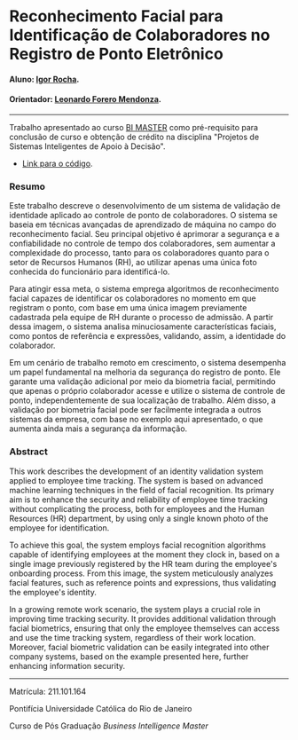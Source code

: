 
# Reconhecimento Facial para Identificação de Colaboradores no Registro de Ponto Eletrônico 

#### Aluno: [Igor Rocha](https://github.com/igormmrocha).
#### Orientador: [Leonardo Forero Mendonza](https://github.com/leofome8).

---

Trabalho apresentado ao curso [BI MASTER](https://ica.puc-rio.ai/bi-master) como pré-requisito para conclusão de curso e obtenção de crédito na disciplina "Projetos de Sistemas Inteligentes de Apoio à Decisão".

- [Link para o código](https://colab.research.google.com/drive/1wfYYWnJD1-2wH019fhtsrIPW_EirioMy).


### Resumo

Este trabalho descreve o desenvolvimento de um sistema de validação de identidade aplicado ao controle de ponto de colaboradores. O sistema se baseia em técnicas avançadas de aprendizado de máquina no campo do reconhecimento facial. Seu principal objetivo é aprimorar a segurança e a confiabilidade no controle de tempo dos colaboradores, sem aumentar a complexidade do processo, tanto para os colaboradores quanto para o setor de Recursos Humanos (RH), ao utilizar apenas uma única foto conhecida do funcionário para identificá-lo.

Para atingir essa meta, o sistema emprega algoritmos de reconhecimento facial capazes de identificar os colaboradores no momento em que registram o ponto, com base em uma única imagem previamente cadastrada pela equipe de RH durante o processo de admissão. A partir dessa imagem, o sistema analisa minuciosamente características faciais, como pontos de referência e expressões, validando, assim, a identidade do colaborador.

Em um cenário de trabalho remoto em crescimento, o sistema desempenha um papel fundamental na melhoria da segurança do registro de ponto. Ele garante uma validação adicional por meio da biometria facial, permitindo que apenas o próprio colaborador acesse e utilize o sistema de controle de ponto, independentemente de sua localização de trabalho. Além disso, a validação por biometria facial pode ser facilmente integrada a outros sistemas da empresa, com base no exemplo aqui apresentado, o que aumenta ainda mais a segurança da informação.

### Abstract <!-- Opcional! Caso não aplicável, remover esta seção -->

This work describes the development of an identity validation system applied to employee time tracking. The system is based on advanced machine learning techniques in the field of facial recognition. Its primary aim is to enhance the security and reliability of employee time tracking without complicating the process, both for employees and the Human Resources (HR) department, by using only a single known photo of the employee for identification.

To achieve this goal, the system employs facial recognition algorithms capable of identifying employees at the moment they clock in, based on a single image previously registered by the HR team during the employee's onboarding process. From this image, the system meticulously analyzes facial features, such as reference points and expressions, thus validating the employee's identity.

In a growing remote work scenario, the system plays a crucial role in improving time tracking security. It provides additional validation through facial biometrics, ensuring that only the employee themselves can access and use the time tracking system, regardless of their work location. Moreover, facial biometric validation can be easily integrated into other company systems, based on the example presented here, further enhancing information security.

---

Matrícula: 211.101.164

Pontifícia Universidade Católica do Rio de Janeiro

Curso de Pós Graduação *Business Intelligence Master*
